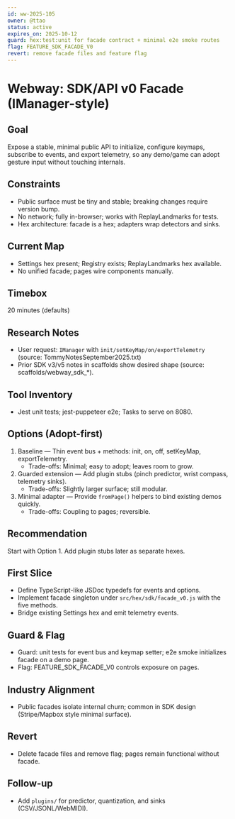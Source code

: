 ```yaml
---
id: ww-2025-105
owner: @ttao
status: active
expires_on: 2025-10-12
guard: hex:test:unit for facade contract + minimal e2e smoke routes
flag: FEATURE_SDK_FACADE_V0
revert: remove facade files and feature flag
---
```

# Webway: SDK/API v0 Facade (IManager-style)

## Goal

Expose a stable, minimal public API to initialize, configure keymaps, subscribe to events, and export telemetry, so any demo/game can adopt gesture input without touching internals.

## Constraints

- Public surface must be tiny and stable; breaking changes require version bump.
- No network; fully in-browser; works with ReplayLandmarks for tests.
- Hex architecture: facade is a hex; adapters wrap detectors and sinks.

## Current Map

- Settings hex present; Registry exists; ReplayLandmarks hex available.
- No unified facade; pages wire components manually.

## Timebox

20 minutes (defaults)

## Research Notes

- User request: `IManager` with `init/setKeyMap/on/exportTelemetry` (source: TommyNotesSeptember2025.txt)
- Prior SDK v3/v5 notes in scaffolds show desired shape (source: scaffolds/webway_sdk_*).

## Tool Inventory

- Jest unit tests; jest-puppeteer e2e; Tasks to serve on 8080.

## Options (Adopt-first)

1. Baseline — Thin event bus + methods: init, on, off, setKeyMap, exportTelemetry.
   - Trade-offs: Minimal; easy to adopt; leaves room to grow.
2. Guarded extension — Add plugin stubs (pinch predictor, wrist compass, telemetry sinks).
   - Trade-offs: Slightly larger surface; still modular.
3. Minimal adapter — Provide `fromPage()` helpers to bind existing demos quickly.
   - Trade-offs: Coupling to pages; reversible.

## Recommendation

Start with Option 1. Add plugin stubs later as separate hexes.

## First Slice

- Define TypeScript-like JSDoc typedefs for events and options.
- Implement facade singleton under `src/hex/sdk/facade_v0.js` with the five methods.
- Bridge existing Settings hex and emit telemetry events.

## Guard & Flag

- Guard: unit tests for event bus and keymap setter; e2e smoke initializes facade on a demo page.
- Flag: FEATURE_SDK_FACADE_V0 controls exposure on pages.

## Industry Alignment

- Public facades isolate internal churn; common in SDK design (Stripe/Mapbox style minimal surface).

## Revert

- Delete facade files and remove flag; pages remain functional without facade.

## Follow-up

- Add `plugins/` for predictor, quantization, and sinks (CSV/JSONL/WebMIDI).
